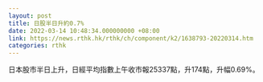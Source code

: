 ```yaml
---
layout: post
title: 日股半日升約0.7%
date: 2022-03-14 10:48:34.000000000 +08:00
link: https://news.rthk.hk/rthk/ch/component/k2/1638793-20220314.htm
categories: rthk
---
```


日本股市半日上升，日經平均指數上午收市報25337點，升174點，升幅0.69%。
